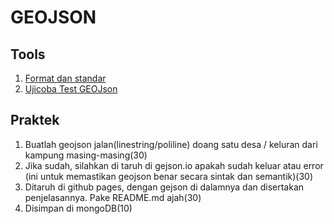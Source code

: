 # GEOJSON

## Tools 
1. [Format dan standar](https://geojson.org/)
2. [Ujicoba Test GEOJson](https://geojson.io/#map=18.32/-6.875716/107.575245)


## Praktek

1. Buatlah geojson jalan(linestring/poliline) doang satu desa / keluran dari kampung masing-masing(30)
2. Jika sudah, silahkan di taruh di gejson.io apakah sudah keluar atau error
(ini untuk memastikan geojson benar secara sintak dan semantik)(30)
3. Ditaruh di github pages, dengan gejson di dalamnya dan disertakan penjelasannya. Pake README.md ajah(30)
4. Disimpan di mongoDB(10)
